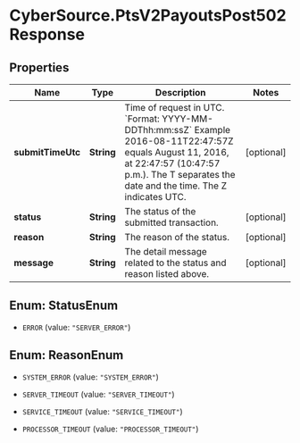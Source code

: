 # CyberSource.PtsV2PayoutsPost502Response

## Properties
Name | Type | Description | Notes
------------ | ------------- | ------------- | -------------
**submitTimeUtc** | **String** | Time of request in UTC. &#x60;Format: YYYY-MM-DDThh:mm:ssZ&#x60;  Example 2016-08-11T22:47:57Z equals August 11, 2016, at 22:47:57 (10:47:57 p.m.). The T separates the date and the time. The Z indicates UTC.  | [optional] 
**status** | **String** | The status of the submitted transaction. | [optional] 
**reason** | **String** | The reason of the status.  | [optional] 
**message** | **String** | The detail message related to the status and reason listed above. | [optional] 


<a name="StatusEnum"></a>
## Enum: StatusEnum


* `ERROR` (value: `"SERVER_ERROR"`)




<a name="ReasonEnum"></a>
## Enum: ReasonEnum


* `SYSTEM_ERROR` (value: `"SYSTEM_ERROR"`)

* `SERVER_TIMEOUT` (value: `"SERVER_TIMEOUT"`)

* `SERVICE_TIMEOUT` (value: `"SERVICE_TIMEOUT"`)

* `PROCESSOR_TIMEOUT` (value: `"PROCESSOR_TIMEOUT"`)




